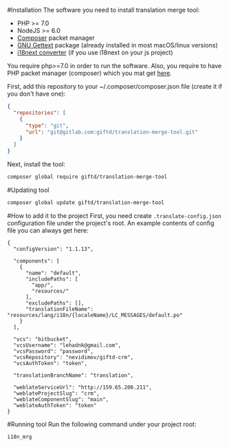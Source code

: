 #Installation
The software you need to install translation merge tool:
- PHP >= 7.0
- NodeJS >= 6.0
- [Composer](https://getcomposer.org/download/) packet manager
- [GNU Gettext](https://www.gnu.org/software/gettext/) package (already installed in most macOS/linux versions)
- [i18next converter](https://github.com/i18next/i18next-gettext-converter) (if you use i18next on your js project)

You require php>=7.0 in order to run the software.
Also, you require to have PHP packet manager (composer) which you mat get [here](https://getcomposer.org/download/).

First, add this repository to your ~/.composer/composer.json file (create it if you don't have one):
```json
{
  "repositories": [
    {
      "type": "git",
      "url": "git@gitlab.com:giftd/translation-merge-tool.git"
    }
  ]
}
```

Next, install the tool:
```bash
composer global require giftd/translation-merge-tool
```

#Updating tool
```bash
composer global update giftd/translation-merge-tool
```

#How to add it to the project
First, you need create `.translate-config.json` configuration file under the project's root. An example contents of config file you can always get here:
```
{
  "configVersion": "1.1.13",

  "components": [
    {
      "name": "default",
      "includePaths": [
        "app/",
        "resources/"
      ],
      "excludePaths": [],
      "translationFileName": "resources/lang/i18n/{localeName}/LC_MESSAGES/default.po"
    }
  ],

  "vcs": "bitbucket",
  "vcsUsername": "lehadnk@gmail.com",
  "vcsPassword": "password",
  "vcsRepository": "nevidimov/giftd-crm",
  "vcsAuthToken": "token",

  "translationBranchName": "translation",

  "weblateServiceUrl": "http://159.65.200.211",
  "weblateProjectSlug": "crm",
  "weblateComponentSlug": "main",
  "weblateAuthToken": "token"
}
```

#Running tool
Run the following command under your project root:
```
i18n_mrg
```